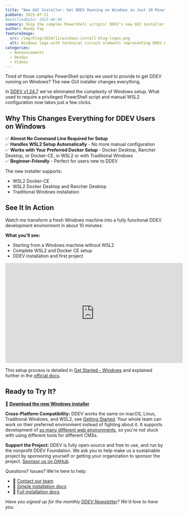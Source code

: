 ```yaml
---
title: "New GUI Installer: Get DDEV Running on Windows in Just 10 Minutes (Video)"
pubDate: 2025-07-21
#modifiedDate: 2025-06-09
summary: Skip the complex PowerShell scripts! DDEV's new GUI installer gets you developing on Windows with WSL2 in just 10 minutes. Watch the step-by-step video.
author: Randy Fay
featureImage:
  src: /img/blog/2024/11/windows-install-blog-logos.png
  alt: Windows logo with technical circuit elements representing DDEV Windows installation
categories:
  - Announcements
  - DevOps
  - Videos
---
```


Tired of those complex PowerShell scripts we used to provide to get DDEV running on Windows? The new GUI installer changes everything.

In [DDEV v1.24.7](https://github.com/ddev/ddev/releases/tag/v1.24.7) we've eliminated the complexity of Windows setup. What used to require a privileged PowerShell script and manual WSL2 configuration now takes just a few clicks.

## Why This Changes Everything for DDEV Users on Windows

✅ **Almost No Command Line Required for Setup**<br/>
✅ **Handles WSL2 Setup Automatically** - No more manual configuration<br/>
✅ **Works with Your Preferred Docker Setup** - Docker Desktop, Rancher Desktop, or Docker-CE, in WSL2 or with Traditional Windows<br/>
✅ **Beginner-Friendly** - Perfect for users new to DDEV

The new installer supports:

- WSL2 Docker-CE
- WSL2 Docker Desktop and Rancher Desktop
- Traditional Windows installation

## See It In Action

Watch me transform a fresh Windows machine into a fully functional DDEV development environment in about 10 minutes:

**What you'll see:**

- Starting from a Windows machine without WSL2
- Complete WSL2 and Docker CE setup
- DDEV installation and first project

<div class="video-container">
<iframe width="560" height="315" src="https://www.youtube.com/embed/nKxZ5YNucd4?si=4QWTycKfMTu-nXEz" title="YouTube video player" frameborder="0" allow="accelerometer; autoplay; clipboard-write; encrypted-media; gyroscope; picture-in-picture; web-share" referrerpolicy="strict-origin-when-cross-origin" allowfullscreen></iframe>
</div>

This setup process is detailed in [Get Started - Windows](/get-started) and explained further in the [official docs](https://ddev.readthedocs.io/en/stable/users/install/ddev-installation/#ddev-installation-windows).

## Ready to Try It?

🚀 **[Download the new Windows installer](https://github.com/ddev/ddev/releases)**

**Cross-Platform Compatibility:** DDEV works the same on macOS, Linux, Traditional Windows, and WSL2, see [Getting Started](/get-started). Your whole team can work on their preferred environment instead of fighting about it. It supports development of [so many different web environments](https://ddev.readthedocs.io/en/stable/users/quickstart/), so you're not stuck with using different tools for different CMSs.

**Support the Project:** DDEV is fully open-source and free to use, and run by the nonprofit DDEV Foundation. We ask you to help make us a sustainable project by sponsoring yourself or getting your organization to sponsor the project. [Sponsor us on GitHub](https://github.com/sponsors/ddev).

Questions? Issues? We're here to help:

- 💬 [Contact our team](/contact)
- 📖 [Simple installation docs](/get-started)
- 📖 [Full installation docs](https://ddev.readthedocs.io/en/stable/users/install/ddev-installation/#ddev-installation-windows)

_Have you signed up for the monthly [DDEV Newsletter](/newsletter)? We'd love to have you._

